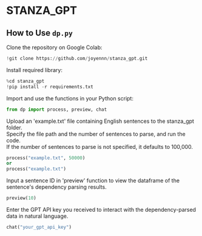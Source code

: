 # STANZA_GPT
## How to Use `dp.py`

Clone the repository on Google Colab:
```python
!git clone https://github.com/joyennn/stanza_gpt.git
```

Install required library:
```python
%cd stanza_gpt
!pip install -r requirements.txt
```

Import and use the functions in your Python script:
```python
from dp import process, preview, chat
```

Upload an 'example.txt' file containing English sentences to the stanza_gpt folder.<br>
Specify the file path and the number of sentences to parse, and run the code.<br>
If the number of sentences to parse is not specified, it defaults to 100,000.<br>
```python
process("example.txt", 50000)
or
process("example.txt")
```

Input a sentence ID in 'preview' function to view the dataframe of the sentence's dependency parsing results.
```python
preview(10)
```

Enter the GPT API key you received to interact with the dependency-parsed data in natural language.
```python
chat("your_gpt_api_key")
```
